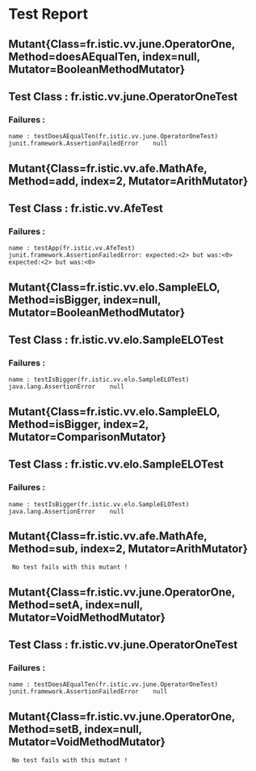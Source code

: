 # Test Report
## Mutant{Class=fr.istic.vv.june.OperatorOne, Method=doesAEqualTen, index=null, Mutator=BooleanMethodMutator}
## Test Class : fr.istic.vv.june.OperatorOneTest
 ### Failures : 
	name : testDoesAEqualTen(fr.istic.vv.june.OperatorOneTest)	 junit.framework.AssertionFailedError	 null

## Mutant{Class=fr.istic.vv.afe.MathAfe, Method=add, index=2, Mutator=ArithMutator}
## Test Class : fr.istic.vv.AfeTest
 ### Failures : 
	name : testApp(fr.istic.vv.AfeTest)	 junit.framework.AssertionFailedError: expected:<2> but was:<0>	 expected:<2> but was:<0>

## Mutant{Class=fr.istic.vv.elo.SampleELO, Method=isBigger, index=null, Mutator=BooleanMethodMutator}
## Test Class : fr.istic.vv.elo.SampleELOTest
 ### Failures : 
	name : testIsBigger(fr.istic.vv.elo.SampleELOTest)	 java.lang.AssertionError	 null

## Mutant{Class=fr.istic.vv.elo.SampleELO, Method=isBigger, index=2, Mutator=ComparisonMutator}
## Test Class : fr.istic.vv.elo.SampleELOTest
 ### Failures : 
	name : testIsBigger(fr.istic.vv.elo.SampleELOTest)	 java.lang.AssertionError	 null

## Mutant{Class=fr.istic.vv.afe.MathAfe, Method=sub, index=2, Mutator=ArithMutator}
	 No test fails with this mutant ! 
## Mutant{Class=fr.istic.vv.june.OperatorOne, Method=setA, index=null, Mutator=VoidMethodMutator}
## Test Class : fr.istic.vv.june.OperatorOneTest
 ### Failures : 
	name : testDoesAEqualTen(fr.istic.vv.june.OperatorOneTest)	 junit.framework.AssertionFailedError	 null

## Mutant{Class=fr.istic.vv.june.OperatorOne, Method=setB, index=null, Mutator=VoidMethodMutator}
	 No test fails with this mutant ! 
